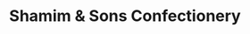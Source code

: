 ---
title: "Shamim & Sons Confectionery"
url: /karachi/shamim-and-sons-confectionery/
shop: shop
---